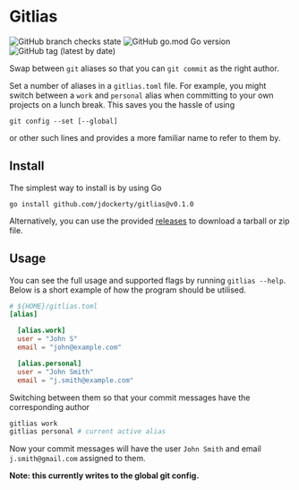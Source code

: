 # Gitlias

![GitHub branch checks state](https://img.shields.io/github/checks-status/jdockerty/gitlias/main?style=plastic)
![GitHub go.mod Go version](https://img.shields.io/github/go-mod/go-version/jdockerty/gitlias?style=plastic)
![GitHub tag (latest by date)](https://img.shields.io/github/v/tag/jdockerty/gitlias?style=plastic)

Swap between `git` aliases so that you can `git commit` as the right author.

Set a number of aliases in a `gitlias.toml` file. For example, you might switch between a `work` and `personal` alias when committing to your own projects on a lunch break. This saves you the hassle of using

  `git config --set [--global]`

or other such lines and provides a more familiar name to refer to them by.

## Install

The simplest way to install is by using Go

    go install github.com/jdockerty/gitlias@v0.1.0

Alternatively, you can use the provided [releases](https://github.com/jdockerty/gitlias/releases) to download a tarball or zip file.

## Usage

You can see the full usage and supported flags by running `gitlias --help`. Below is a short example of how the program should be utilised.

```toml
# ${HOME}/gitlias.toml
[alias]

  [alias.work]
  user = "John S"
  email = "john@example.com"

  [alias.personal]
  user = "John Smith"
  email = "j.smith@example.com"
```

Switching between them so that your commit messages have the corresponding author

```bash
gitlias work
gitlias personal # current active alias
```

Now your commit messages will have the user `John Smith` and email `j.smith@gmail.com` assigned to them.

**Note: this currently writes to the global git config.**


